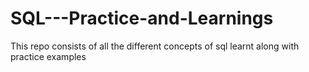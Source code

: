 # SQL---Practice-and-Learnings
This repo consists of all the different concepts of sql learnt along with practice examples
